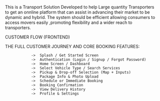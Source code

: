 This is a Transport Solution Developed to help Large quantity Transporters to get an onnline platform that can assist in advancing their market to be dynamic and hybrid.
The system should be efficient allowing consumers to access movers easily ,promoting flexibility and a wider reach to transporters.

CUSTOMER FLOW (FRONTEND)

THE FULL CUSTOMER JOURNEY AND CORE BOOKING FEATURES:

                ->  Splash / Get Started Screen
                ->	Authentication (Login / Signup / Forgot Password)
                ->	Home Screen / Dashboard
                ->	Select Vehicle Type / Search Services
                ->	Pickup & Drop-off Selection (Map + Inputs)
                ->	Package Info & Photo Upload
                ->	Schedule or Immediate Booking
                ->	Booking Confirmation
                ->	View Delivery History
                ->	Profile & Settings
